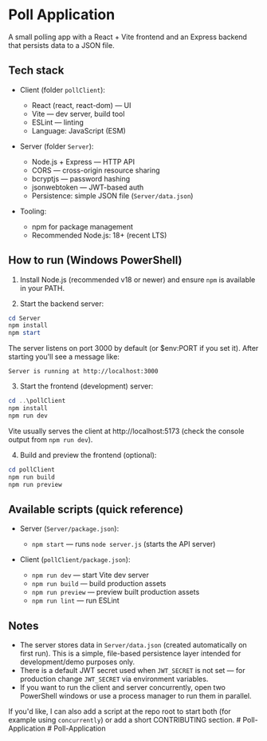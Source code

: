 # Poll Application

A small polling app with a React + Vite frontend and an Express backend that persists data to a JSON file.

## Tech stack

- Client (folder `pollClient`):
	- React (react, react-dom) — UI
	- Vite — dev server, build tool
	- ESLint — linting
	- Language: JavaScript (ESM)

- Server (folder `Server`):
	- Node.js + Express — HTTP API
	- CORS — cross-origin resource sharing
	- bcryptjs — password hashing
	- jsonwebtoken — JWT-based auth
	- Persistence: simple JSON file (`Server/data.json`)

- Tooling:
	- npm for package management
	- Recommended Node.js: 18+ (recent LTS)

## How to run (Windows PowerShell)

1. Install Node.js (recommended v18 or newer) and ensure `npm` is available in your PATH.

2. Start the backend server:

```powershell
cd Server
npm install
npm start
```

The server listens on port 3000 by default (or $env:PORT if you set it). After starting you'll see a message like:

```
Server is running at http://localhost:3000
```

3. Start the frontend (development) server:

```powershell
cd ..\pollClient
npm install
npm run dev
```

Vite usually serves the client at http://localhost:5173 (check the console output from `npm run dev`).

4. Build and preview the frontend (optional):

```powershell
cd pollClient
npm run build
npm run preview
```

## Available scripts (quick reference)

- Server (`Server/package.json`):
	- `npm start` — runs `node server.js` (starts the API server)

- Client (`pollClient/package.json`):
	- `npm run dev` — start Vite dev server
	- `npm run build` — build production assets
	- `npm run preview` — preview built production assets
	- `npm run lint` — run ESLint

## Notes

- The server stores data in `Server/data.json` (created automatically on first run). This is a simple, file-based persistence layer intended for development/demo purposes only.
- There is a default JWT secret used when `JWT_SECRET` is not set — for production change `JWT_SECRET` via environment variables.
- If you want to run the client and server concurrently, open two PowerShell windows or use a process manager to run them in parallel.

If you'd like, I can also add a script at the repo root to start both (for example using `concurrently`) or add a short CONTRIBUTING section.
#   P o l l - A p p l i c a t i o n  
 #   P o l l - A p p l i c a t i o n  
 